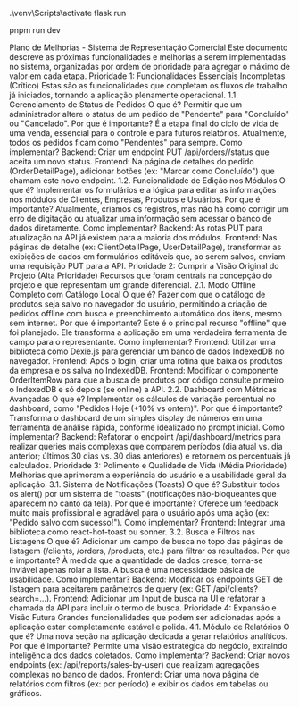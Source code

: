 .\venv\Scripts\activate
flask run

pnpm run dev

Plano de Melhorias - Sistema de Representação Comercial
Este documento descreve as próximas funcionalidades e melhorias a serem implementadas no sistema, organizadas por ordem de prioridade para agregar o máximo de valor em cada etapa.
Prioridade 1: Funcionalidades Essenciais Incompletas (Crítico)
Estas são as funcionalidades que completam os fluxos de trabalho já iniciados, tornando a aplicação plenamente operacional.
1.1. Gerenciamento de Status de Pedidos
O que é? Permitir que um administrador altere o status de um pedido de "Pendente" para "Concluído" ou "Cancelado".
Por que é importante? É a etapa final do ciclo de vida de uma venda, essencial para o controle e para futuros relatórios. Atualmente, todos os pedidos ficam como "Pendentes" para sempre.
Como implementar?
Backend: Criar um endpoint PUT /api/orders/<id>/status que aceita um novo status.
Frontend: Na página de detalhes do pedido (OrderDetailPage), adicionar botões (ex: "Marcar como Concluído") que chamam este novo endpoint.
1.2. Funcionalidade de Edição nos Módulos
O que é? Implementar os formulários e a lógica para editar as informações nos módulos de Clientes, Empresas, Produtos e Usuários.
Por que é importante? Atualmente, criamos os registros, mas não há como corrigir um erro de digitação ou atualizar uma informação sem acessar o banco de dados diretamente.
Como implementar?
Backend: As rotas PUT para atualização na API já existem para a maioria dos módulos.
Frontend: Nas páginas de detalhe (ex: ClientDetailPage, UserDetailPage), transformar as exibições de dados em formulários editáveis que, ao serem salvos, enviam uma requisição PUT para a API.
Prioridade 2: Cumprir a Visão Original do Projeto (Alta Prioridade)
Recursos que foram centrais na concepção do projeto e que representam um grande diferencial.
2.1. Modo Offline Completo com Catálogo Local
O que é? Fazer com que o catálogo de produtos seja salvo no navegador do usuário, permitindo a criação de pedidos offline com busca e preenchimento automático dos itens, mesmo sem internet.
Por que é importante? Este é o principal recurso "offline" que foi planejado. Ele transforma a aplicação em uma verdadeira ferramenta de campo para o representante.
Como implementar?
Frontend: Utilizar uma biblioteca como Dexie.js para gerenciar um banco de dados IndexedDB no navegador.
Frontend: Após o login, criar uma rotina que baixa os produtos da empresa e os salva no IndexedDB.
Frontend: Modificar o componente OrderItemRow para que a busca de produtos por código consulte primeiro o IndexedDB e só depois (se online) a API.
2.2. Dashboard com Métricas Avançadas
O que é? Implementar os cálculos de variação percentual no dashboard, como "Pedidos Hoje (+10% vs ontem)".
Por que é importante? Transforma o dashboard de um simples display de números em uma ferramenta de análise rápida, conforme idealizado no prompt inicial.
Como implementar?
Backend: Refatorar o endpoint /api/dashboard/metrics para realizar queries mais complexas que comparem períodos (dia atual vs. dia anterior; últimos 30 dias vs. 30 dias anteriores) e retornem os percentuais já calculados.
Prioridade 3: Polimento e Qualidade de Vida (Média Prioridade)
Melhorias que aprimoram a experiência do usuário e a usabilidade geral da aplicação.
3.1. Sistema de Notificações (Toasts)
O que é? Substituir todos os alert() por um sistema de "toasts" (notificações não-bloqueantes que aparecem no canto da tela).
Por que é importante? Oferece um feedback muito mais profissional e agradável para o usuário após uma ação (ex: "Pedido salvo com sucesso!").
Como implementar?
Frontend: Integrar uma biblioteca como react-hot-toast ou sonner.
3.2. Busca e Filtros nas Listagens
O que é? Adicionar um campo de busca no topo das páginas de listagem (/clients, /orders, /products, etc.) para filtrar os resultados.
Por que é importante? À medida que a quantidade de dados cresce, torna-se inviável apenas rolar a lista. A busca é uma necessidade básica de usabilidade.
Como implementar?
Backend: Modificar os endpoints GET de listagem para aceitarem parâmetros de query (ex: GET /api/clients?search=...).
Frontend: Adicionar um Input de busca na UI e refatorar a chamada da API para incluir o termo de busca.
Prioridade 4: Expansão e Visão Futura
Grandes funcionalidades que podem ser adicionadas após a aplicação estar completamente estável e polida.
4.1. Módulo de Relatórios
O que é? Uma nova seção na aplicação dedicada a gerar relatórios analíticos.
Por que é importante? Permite uma visão estratégica do negócio, extraindo inteligência dos dados coletados.
Como implementar?
Backend: Criar novos endpoints (ex: /api/reports/sales-by-user) que realizam agregações complexas no banco de dados.
Frontend: Criar uma nova página de relatórios com filtros (ex: por período) e exibir os dados em tabelas ou gráficos.
